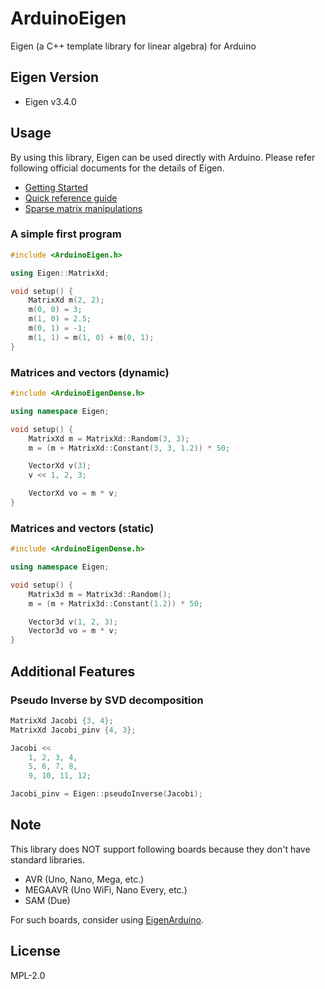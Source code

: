 # ArduinoEigen

Eigen (a C++ template library for linear algebra) for Arduino

## Eigen Version

- Eigen v3.4.0

## Usage

By using this library, Eigen can be used directly with Arduino. Please refer following official documents for the details of Eigen.

- [Getting Started](https://eigen.tuxfamily.org/dox/GettingStarted.html)
- [Quick reference guide](https://eigen.tuxfamily.org/dox/group__QuickRefPage.html)
- [Sparse matrix manipulations](https://eigen.tuxfamily.org/dox/group__TutorialSparse.html)

### A simple first program

```C++
#include <ArduinoEigen.h>

using Eigen::MatrixXd;

void setup() {
    MatrixXd m(2, 2);
    m(0, 0) = 3;
    m(1, 0) = 2.5;
    m(0, 1) = -1;
    m(1, 1) = m(1, 0) + m(0, 1);
}
```

### Matrices and vectors (dynamic)

```C++
#include <ArduinoEigenDense.h>

using namespace Eigen;

void setup() {
    MatrixXd m = MatrixXd::Random(3, 3);
    m = (m + MatrixXd::Constant(3, 3, 1.2)) * 50;

    VectorXd v(3);
    v << 1, 2, 3;

    VectorXd vo = m * v;
}
```

### Matrices and vectors (static)

```C++
#include <ArduinoEigenDense.h>

using namespace Eigen;

void setup() {
    Matrix3d m = Matrix3d::Random();
    m = (m + Matrix3d::Constant(1.2)) * 50;

    Vector3d v(1, 2, 3);
    Vector3d vo = m * v;
}
```

## Additional Features

### Pseudo Inverse by SVD decomposition

```C++
MatrixXd Jacobi {3, 4};
MatrixXd Jacobi_pinv {4, 3};

Jacobi <<
    1, 2, 3, 4,
    5, 6, 7, 8,
    9, 10, 11, 12;

Jacobi_pinv = Eigen::pseudoInverse(Jacobi);
```

## Note

This library does NOT support following boards because they don't have standard libraries.

- AVR (Uno, Nano, Mega, etc.)
- MEGAAVR (Uno WiFi, Nano Every, etc.)
- SAM (Due)

For such boards, consider using [EigenArduino](https://github.com/vancegroup/EigenArduino).

## License

MPL-2.0
